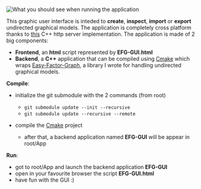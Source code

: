![What you should see when running the application](https://github.com/andreacasalino/Easy-Factor-Graph-GUI/edit/master/Example.png)

This graphic user interface is inteded to **create**, **inspect**, **import** or **export** undirected graphical models.
The application is completely cross platform thanks to [this](https://github.com/yhirose/cpp-httplib) C++ http server implementation.
The application is made of 2 big components:

* **Frontend**, an **html** script represented by **EFG-GUI.html**
* **Backend**, a **C++** application that can be compiled using [Cmake](https://cmake.org) which wraps [Easy-Factor-Graph](https://github.com/andreacasalino/Easy-Factor-Graph), a library I wrote for handling undirected graphical models.

**Compile**:

* initialize the git submodule with the 2 commands (from root) 
  * `git submodule update --init --recursive`
  * `git submodule update --recursive --remote`

* compile the [Cmake](https://cmake.org) project
  * after that, a backend application named **EFG-GUI** will be appear in root/App

**Run**:

* got to root/App and launch the backend application **EFG-GUI**
* open in your favourite browser the script **EFG-GUI.html**
* have fun with the GUI :)
